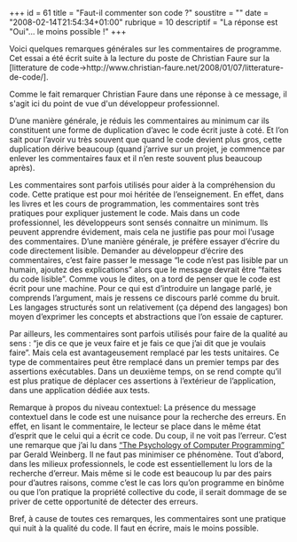 +++
id = 61
title = "Faut-il commenter son code ?"
soustitre = ""
date = "2008-02-14T21:54:34+01:00"
rubrique = 10
descriptif = "La réponse est \"Oui\"... le moins possible !"
+++

<div class="chapo">Voici quelques remarques générales sur les commentaires de programme. Cet essai a été écrit suite à la lecture du poste de Christian Faure sur la [litterature de code->http://www.christian-faure.net/2008/01/07/litterature-de-code/].

Comme le fait remarquer Christian Faure dans une réponse à ce message, il s'agit ici du point de vue d'un développeur professionnel.</div>
D’une manière générale, je réduis les commentaires au minimum car ils constituent une forme de duplication d’avec le code écrit juste à coté. Et l’on sait pour l’avoir vu très souvent que quand le code devient plus gros, cette duplication dérive beaucoup (quand j’arrive sur un projet, je commence par enlever les commentaires faux et il n’en reste souvent plus beaucoup après).

Les commentaires sont parfois utilisés pour aider à la compréhension du code. Cette pratique est pour moi héritée de l’enseignement. En effet, dans les livres et les cours de programmation, les commentaires sont très pratiques pour expliquer justement le code. Mais dans un code professionnel, les développeurs sont sensés connaitre un minimum. Ils peuvent apprendre évidement, mais cela ne justifie pas pour moi l’usage des commentaires. D’une manière générale, je préfère essayer d’écrire du code directement lisible. Demander au développeur d’écrire des commentaires, c’est faire passer le message “le code n’est pas lisible par un humain, ajoutez des explications” alors que le message devrait être “faites du code lisible”. Comme vous le dites, on a tord de penser que le code est écrit pour une machine. Pour ce qui est d’introduire un langage parlé, je comprends l’argument, mais je ressens ce discours parlé comme du bruit. Les langages structurés sont un relativement (ça dépend des langages) bon moyen d’exprimer les concepts et abstractions que l’on essaie de capturer.

Par ailleurs, les commentaires sont parfois utilisés pour faire de la qualité au sens : “je dis ce que je veux faire et je fais ce que j’ai dit que je voulais faire”. Mais cela est avantageusement remplacé par les tests unitaires. Ce type de commentaires peut être remplacé dans un premier temps par des assertions exécutables. Dans un deuxième temps, on se rend compte qu’il est plus pratique de déplacer ces assertions à l’extérieur de l’application, dans une application dédiée aux tests.

Remarque à propos du niveau contextuel:
La présence du message contextuel dans le code est une nuisance pour la recherche des erreurs. En effet, en lisant le commentaire, le lecteur se place dans le même état d’esprit que le celui qui a écrit ce code. Du coup, il ne voit pas l’erreur. C’est une remarque que j’ai lu dans [“The Psychology of Computer Programming”](../../breve/breve_6) par Gerald Weinberg. Il ne faut pas minimiser ce phénomène. Tout d’abord, dans les milieux professionnels, le code est essentiellement lu lors de la recherche d’erreur. Mais même si le code est beaucoup lu par des pairs pour d’autres raisons, comme c’est le cas lors qu’on programme en binôme ou que l’on pratique la propriété collective du code, il serait dommage de se priver de cette opportunité de détecter des erreurs.

Bref, à cause de toutes ces remarques, les commentaires sont une pratique qui nuit à la qualité du code. Il faut en écrire, mais le moins possible.